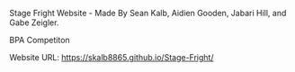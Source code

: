 Stage Fright Website - Made By Sean Kalb, Aidien Gooden, Jabari Hill, and Gabe Zeigler.

BPA Competiton

Website URL: https://skalb8865.github.io/Stage-Fright/
